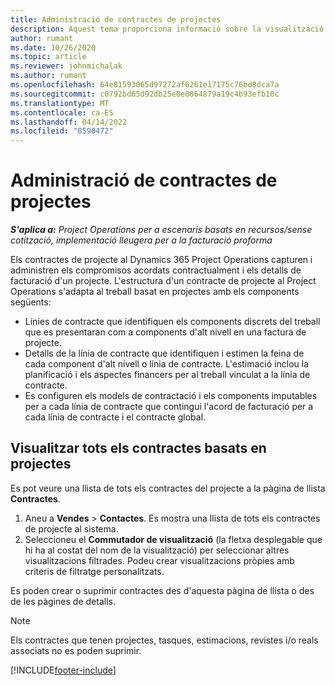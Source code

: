 ```yaml
---
title: Administració de contractes de projectes
description: Aquest tema proporciona informació sobre la visualització de contractes basats en projectes.
author: rumant
ms.date: 10/26/2020
ms.topic: article
ms.reviewer: johnmichalak
ms.author: rumant
ms.openlocfilehash: 64e81593065d97272af6261e17175c76bd8dca7a
ms.sourcegitcommit: c0792bd65d92db25e0e8864879a19c4b93efb10c
ms.translationtype: MT
ms.contentlocale: ca-ES
ms.lasthandoff: 04/14/2022
ms.locfileid: "8590472"
---
```

# <a name="manage-project-contracts"></a>Administració de contractes de projectes

_**S'aplica a:** Project Operations per a escenaris basats en recursos/sense cotització, implementació lleugera per a la facturació proforma_

Els contractes de projecte al Dynamics 365 Project Operations capturen i administren els compromisos acordats contractualment i els detalls de facturació d'un projecte. L'estructura d'un contracte de projecte al Project Operations s'adapta al treball basat en projectes amb els components següents:

- Línies de contracte que identifiquen els components discrets del treball que es presentaran com a components d'alt nivell en una factura de projecte.
- Detalls de la línia de contracte que identifiquen i estimen la feina de cada component d'alt nivell o línia de contracte. L'estimació inclou la planificació i els aspectes financers per al treball vinculat a la línia de contracte.
- Es configuren els models de contractació i els components imputables per a cada línia de contracte que contingui l'acord de facturació per a cada línia de contracte i el contracte global.

## <a name="view-all-project-based-contracts"></a>Visualitzar tots els contractes basats en projectes

Es pot veure una llista de tots els contractes del projecte a la pàgina de llista **Contractes**. 

1. Aneu a **Vendes** > **Contactes**. Es mostra una llista de tots els contractes de projecte al sistema. 
2. Seleccioneu el **Commutador de visualització** (la fletxa desplegable que hi ha al costat del nom de la visualització) per seleccionar altres visualitzacions filtrades. Podeu crear visualitzacions pròpies amb criteris de filtratge personalitzats.

Es poden crear o suprimir contractes des d'aquesta pàgina de llista o des de les pàgines de detalls.

> [!NOTE]
> Els contractes que tenen projectes, tasques, estimacions, revistes i/o reals associats no es poden suprimir. 


[!INCLUDE[footer-include](../../includes/footer-banner.md)]
